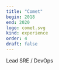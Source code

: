 ```yaml
---
title: "Comet"
begin: 2018
end: 2020
logo: comet.svg
kind: experience
order: 4
draft: false
---
```


Lead SRE / DevOps